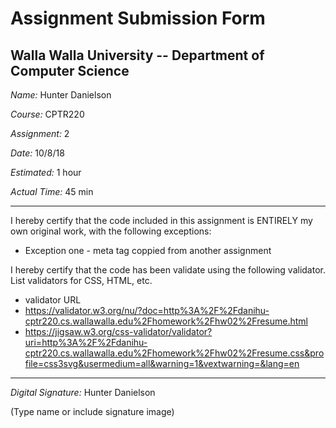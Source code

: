 # Assignment Submission Form
## Walla Walla University -- Department of Computer Science

_Name:_ Hunter Danielson

_Course:_ CPTR220

_Assignment:_ 2

_Date:_ 10/8/18

_Estimated:_ 1 hour

_Actual Time:_ 45 min

---


I hereby certify that the code included in this assignment is ENTIRELY my own original work, with the following exceptions:

* Exception one - meta tag coppied from another assignment


I hereby certify that the code has been validate using the following validator.
List validators for CSS, HTML, etc.

* validator URL
* https://validator.w3.org/nu/?doc=http%3A%2F%2Fdanihu-cptr220.cs.wallawalla.edu%2Fhomework%2Fhw02%2Fresume.html
* https://jigsaw.w3.org/css-validator/validator?uri=http%3A%2F%2Fdanihu-cptr220.cs.wallawalla.edu%2Fhomework%2Fhw02%2Fresume.css&profile=css3svg&usermedium=all&warning=1&vextwarning=&lang=en

---

_Digital Signature:_ Hunter Danielson

(Type name or include signature image)
